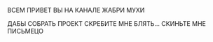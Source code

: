 ВСЕМ ПРИВЕТ ВЫ НА КАНАЛЕ ЖАБРИ МУХИ

ДАБЫ СОБРАТЬ ПРОЕКТ СКРЕБИТЕ МНЕ БЛЯТЬ... СКИНЬТЕ МНЕ ПИСЬМЕЦО 